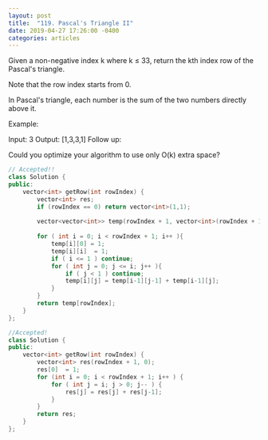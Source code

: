 ```yaml
---
layout: post
title:  "119. Pascal's Triangle II"
date: 2019-04-27 17:26:00 -0400
categories: articles
---
```


Given a non-negative index k where k ≤ 33, return the kth index row of the Pascal's triangle.

Note that the row index starts from 0.


In Pascal's triangle, each number is the sum of the two numbers directly above it.

Example:

Input: 3
Output: [1,3,3,1]
Follow up:

Could you optimize your algorithm to use only O(k) extra space?


```c++
// Accepted!!
class Solution {
public:
    vector<int> getRow(int rowIndex) {
        vector<int> res;
        if (rowIndex == 0) return vector<int>(1,1);
        
        vector<vector<int>> temp(rowIndex + 1, vector<int>(rowIndex + 1, 0));
        
        for ( int i = 0; i < rowIndex + 1; i++ ){
            temp[i][0] = 1;
            temp[i][i]  = 1;
            if ( i <= 1 ) continue;
            for ( int j = 0; j <= i; j++ ){
                if ( j < 1 ) continue;
                temp[i][j] = temp[i-1][j-1] + temp[i-1][j];
            }
        }
        return temp[rowIndex];
    }
};
```

```c++
//Accepted!
class Solution {
public:
    vector<int> getRow(int rowIndex) {
        vector<int> res(rowIndex + 1, 0);
        res[0]  = 1;
        for (int i = 0; i < rowIndex + 1; i++ ) {
            for ( int j = i; j > 0; j-- ) {
                res[j] = res[j] + res[j-1];
            }
        }
        return res;
    }
};
```